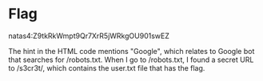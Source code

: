 # Flag
natas4:Z9tkRkWmpt9Qr7XrR5jWRkgOU901swEZ

The hint in the HTML code mentions "Google", which relates to Google bot that searches for /robots.txt. When I go to /robots.txt, I found a secret URL to /s3cr3t/, which contains the user.txt file that has the flag.